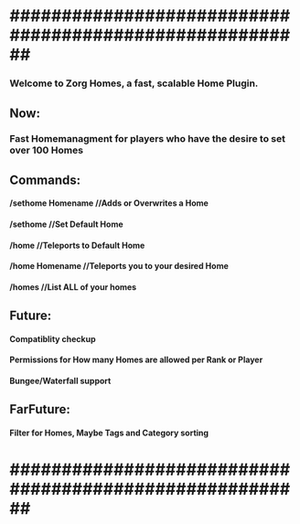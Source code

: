 <h1>########################################################</h1>
<h3>Welcome to Zorg Homes, a fast, scalable Home Plugin.</h3>

<h2> Now:</h2>
 <h3>Fast Homemanagment for players who have the desire to set over 100 Homes</h3>
 
<h2>Commands:</h2>
 <h4>/sethome Homename //Adds or Overwrites a Home</h4>
 <h4>/sethome          //Set Default Home</h4>
 
 <h4>/home             //Teleports to Default Home</h4>
 <h4>/home Homename    //Teleports you to your desired Home</h4>
 <h4>/homes            //List ALL of your homes</h4>

<h2>Future:</h2>
 <h4>Compatiblity checkup</h4>
 <h4>Permissions for How many Homes are allowed per Rank or Player</h4>
 <h4>Bungee/Waterfall support</h4>

<h2>FarFuture:</h2>
 <h4>Filter for Homes, Maybe Tags and Category sorting</h4>
<h1>########################################################</h1>
